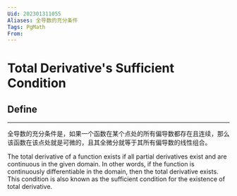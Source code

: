 ```yaml
---
Uid: 202301311055
Aliases: 全导数的充分条件
Tags: PgMath
From: 
---
```

# Total Derivative's Sufficient Condition


## Define
---

全导数的充分条件是，如果一个函数在某个点处的所有偏导数都存在且连续，那么该函数在该点处就是可微的，且其全微分就等于其所有偏导数的线性组合。

The total derivative of a function exists if all partial derivatives exist and are continuous in the given domain. In other words, if the function is continuously differentiable in the domain, then the total derivative exists. This condition is also known as the sufficient condition for the existence of total derivative.